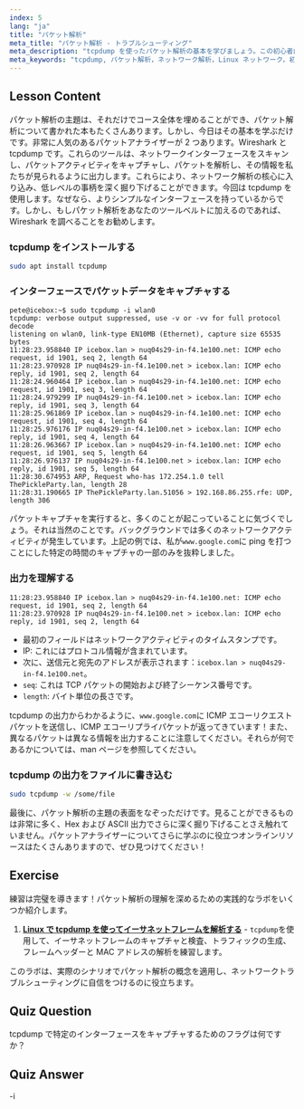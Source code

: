 ```yaml
---
index: 5
lang: "ja"
title: "パケット解析"
meta_title: "パケット解析 - トラブルシューティング"
meta_description: "tcpdump を使ったパケット解析の基本を学びましょう。この初心者向けの Linux ガイドで、ネットワークトラフィックを理解し、データをキャプチャし、出力を解釈する方法を学びます。"
meta_keywords: "tcpdump, パケット解析，ネットワーク解析，Linux ネットワーク，初心者向けチュートリアル，Wireshark, Linux コマンド，ネットワークトラフィック"
---
```


## Lesson Content

パケット解析の主題は、それだけでコース全体を埋めることができ、パケット解析について書かれた本もたくさんあります。しかし、今日はその基本を学ぶだけです。非常に人気のあるパケットアナライザーが 2 つあります。Wireshark と tcpdump です。これらのツールは、ネットワークインターフェースをスキャンし、パケットアクティビティをキャプチャし、パケットを解析し、その情報を私たちが見られるように出力します。これらにより、ネットワーク解析の核心に入り込み、低レベルの事柄を深く掘り下げることができます。今回は tcpdump を使用します。なぜなら、よりシンプルなインターフェースを持っているからです。しかし、もしパケット解析をあなたのツールベルトに加えるのであれば、Wireshark を調べることをお勧めします。

### tcpdump をインストールする

```bash
sudo apt install tcpdump
```

### インターフェースでパケットデータをキャプチャする

```plaintext
pete@icebox:~$ sudo tcpdump -i wlan0
tcpdump: verbose output suppressed, use -v or -vv for full protocol decode
listening on wlan0, link-type EN10MB (Ethernet), capture size 65535 bytes
11:28:23.958840 IP icebox.lan > nuq04s29-in-f4.1e100.net: ICMP echo request, id 1901, seq 2, length 64
11:28:23.970928 IP nuq04s29-in-f4.1e100.net > icebox.lan: ICMP echo reply, id 1901, seq 2, length 64
11:28:24.960464 IP icebox.lan > nuq04s29-in-f4.1e100.net: ICMP echo request, id 1901, seq 3, length 64
11:28:24.979299 IP nuq04s29-in-f4.1e100.net > icebox.lan: ICMP echo reply, id 1901, seq 3, length 64
11:28:25.961869 IP icebox.lan > nuq04s29-in-f4.1e100.net: ICMP echo request, id 1901, seq 4, length 64
11:28:25.976176 IP nuq04s29-in-f4.1e100.net > icebox.lan: ICMP echo reply, id 1901, seq 4, length 64
11:28:26.963667 IP icebox.lan > nuq04s29-in-f4.1e100.net: ICMP echo request, id 1901, seq 5, length 64
11:28:26.976137 IP nuq04s29-in-f4.1e100.net > icebox.lan: ICMP echo reply, id 1901, seq 5, length 64
11:28:30.674953 ARP, Request who-has 172.254.1.0 tell ThePickleParty.lan, length 28
11:28:31.190665 IP ThePickleParty.lan.51056 > 192.168.86.255.rfe: UDP, length 306
```

パケットキャプチャを実行すると、多くのことが起こっていることに気づくでしょう。それは当然のことです。バックグラウンドでは多くのネットワークアクティビティが発生しています。上記の例では、私が`www.google.com`に ping を打つことにした特定の時間のキャプチャの一部のみを抜粋しました。

### 出力を理解する

```plaintext
11:28:23.958840 IP icebox.lan > nuq04s29-in-f4.1e100.net: ICMP echo request, id 1901, seq 2, length 64
11:28:23.970928 IP nuq04s29-in-f4.1e100.net > icebox.lan: ICMP echo reply, id 1901, seq 2, length 64
```

- 最初のフィールドはネットワークアクティビティのタイムスタンプです。
- IP: これにはプロトコル情報が含まれています。
- 次に、送信元と宛先のアドレスが表示されます：`icebox.lan > nuq04s29-in-f4.1e100.net`。
- `seq`: これは TCP パケットの開始および終了シーケンス番号です。
- `length`: バイト単位の長さです。

tcpdump の出力からわかるように、`www.google.com`に ICMP エコーリクエストパケットを送信し、ICMP エコーリプライパケットが返ってきています！また、異なるパケットは異なる情報を出力することに注意してください。それらが何であるかについては、man ページを参照してください。

### tcpdump の出力をファイルに書き込む

```bash
sudo tcpdump -w /some/file
```

最後に、パケット解析の主題の表面をなぞっただけです。見ることができるものは非常に多く、Hex および ASCII 出力でさらに深く掘り下げることさえ触れていません。パケットアナライザーについてさらに学ぶのに役立つオンラインリソースはたくさんありますので、ぜひ見つけてください！

## Exercise

練習は完璧を導きます！パケット解析の理解を深めるための実践的なラボをいくつか紹介します。

1. **[Linux で tcpdump を使ってイーサネットフレームを解析する](https://labex.io/ja/labs/comptia-analyze-ethernet-frames-with-tcpdump-in-linux-592765)** - `tcpdump`を使用して、イーサネットフレームのキャプチャと検査、トラフィックの生成、フレームヘッダーと MAC アドレスの解析を練習します。

このラボは、実際のシナリオでパケット解析の概念を適用し、ネットワークトラブルシューティングに自信をつけるのに役立ちます。

## Quiz Question

tcpdump で特定のインターフェースをキャプチャするためのフラグは何ですか？

## Quiz Answer

-i

